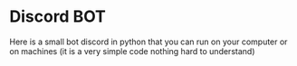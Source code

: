 # Discord BOT
Here is a small bot discord in python that you can run on your computer or on machines (it is a very simple code nothing hard to understand)

